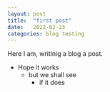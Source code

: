 ```yaml
---
layout: post
title:  "first post"
date:   2022-02-23
categories: blog testing
---
```


Here I am, writinig a blog a post.

- Hope it works
    - but we shall see
        - if it does

